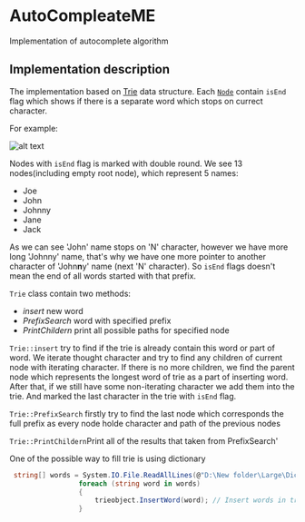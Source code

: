 # AutoCompleateME
Implementation of autocomplete algorithm



## Implementation description
The implementation based on [Trie](https://en.wikipedia.org/wiki/Trie) data structure. 
Each [`Node`](https://github.com/aldonin/T9_spelling/blob/master/src/node.h) contain `isEnd` flag which shows if there is a separate word which stops on currect character.

For example: 

![alt text](https://github.com/aldonin/T9_spelling/blob/master/img/trie.png "Trie example")


Nodes with `isEnd` flag is marked with double round. We see 13 nodes(including empty root node), which represent 5 names:
 - Joe
 - John
 - Johnny
 - Jane
 - Jack

As we can see 'John' name stops on 'N' character, however we have more long 'Johnny' name, that's why we have one more pointer to another character of 'John**n**y' name (next 'N' character). So `isEnd` flags doesn't mean the end of all words started with that prefix.

`Trie` class contain two methods:
 - *insert* new word
 - *PrefixSearch* word with specified prefix
 - *PrintChildern* print all possible paths for specified node

`Trie::insert` try to find if the trie is already contain this word or part of word. We iterate thought character and try to find any children of current node with iterating character. If there is no more children, we find the parent node which represents the longest word of trie as a part of inserting word. After that, if we still have some non-iterating character we add them into the trie. And marked the last character in the trie with `isEnd` flag.

`Trie::PrefixSearch` firstly try to find the last node which corresponds the full prefix as every node holde character and path of the previous nodes

`Trie::PrintChildern`Print all of the results that taken from PrefixSearch'

One of the possible way to fill trie is using dictionary
```c#
 string[] words = System.IO.File.ReadAllLines(@"D:\New folder\Large\Dictionary (Large).txt"); // Read all words from dictionary
                 foreach (string word in words)
                 {
                     trieobject.InsertWord(word); // Insert words in trie
                 }
```

